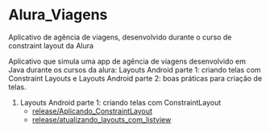 # Alura_Viagens
Aplicativo de agência de viagens, desenvolvido durante o curso de constraint layout da Alura

Aplicativo que simula uma app de agência de viagens desenvolvido em Java durante os cursos da alura: Layouts Android parte 1: criando telas com Constraint Layouts e Layouts Android parte 2: boas práticas para criação de telas. 

1. Layouts Android parte 1: criando telas com ConstraintLayout
     - [release/Aplicando_ConstraintLayout](https://github.com/phtrebil/Alura_Viagens/tree/release/Aplicando_ConstraintLayout)
     - [release/atualizando_layouts_com_listview](https://github.com/phtrebil/Alura_Viagens/tree/release/atualizando_layouts_com_listview)

